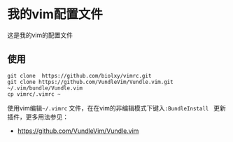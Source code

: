 # 我的vim配置文件

这是我的vim的配置文件

## 使用

```shell
git clone  https://github.com/biolxy/vimrc.git
git clone https://github.com/VundleVim/Vundle.vim.git ~/.vim/bundle/Vundle.vim
cp vimrc/.vimrc ~
```

使用vim编辑`~/.vimrc`  文件，在在vim的非编辑模式下键入`:BundleInstall ` 更新插件，更多用法参见：

- https://github.com/VundleVim/Vundle.vim

